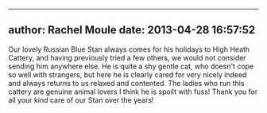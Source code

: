 
---
author: Rachel Moule
date: 2013-04-28 16:57:52
---
Our lovely Russian Blue Stan always comes for his holidays to High Heath Cattery, and having previously tried a few others, we would not consider sending him anywhere else.  He is quite a shy gentle cat, who doesn't cope so well with strangers, but here he is clearly cared for very nicely indeed and always returns to us relaxed and contented.  The ladies who run this cattery are genuine animal lovers I think he is spoilt with fuss! Thank you for all your kind care of our Stan over the years!

